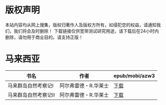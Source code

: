 # 版权声明

本站内容均从网上搜集，版权归著作人及版权方所有，如侵犯您的权益，请通知我们，我们将会及时删除！ 下载链接仅供宽带测试研究用途，请下载后在24小时内删除，请勿用于商业目的。请支持正版！

# 马来西亚

| 书名 | 作者 | epub/mobi/azw3 |
| --- | --- | --- |
| 马来群岛自然考察记Ⅰ | 阿尔弗雷德・R.华莱士 | [下载](https://url89.ctfile.com/f/31084289-1357046353-0dfadd?p=8866) |
| 马来群岛自然考察记Ⅱ | 阿尔弗雷德・R.华莱士 | [下载](https://url89.ctfile.com/f/31084289-1357046371-066493?p=8866) |
